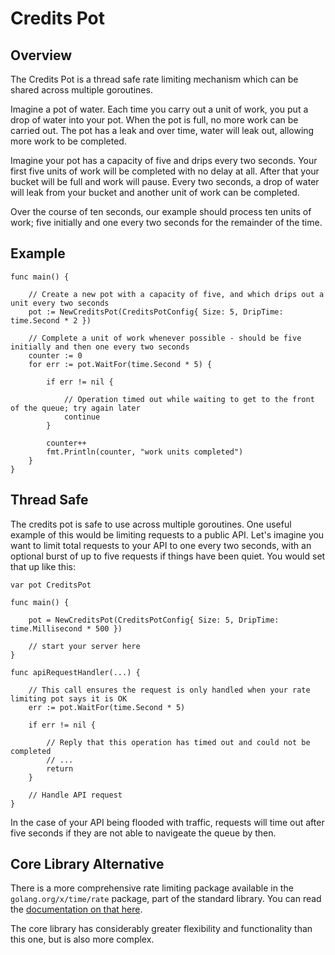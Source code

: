 # Credits Pot

## Overview

The Credits Pot is a thread safe rate limiting mechanism which can be shared across multiple goroutines.

Imagine a pot of water. Each time you carry out a unit of work, you put a drop of water into your pot. When the pot
is full, no more work can be carried out. The pot has a leak and over time, water will leak out, allowing more work to
be completed.

Imagine your pot has a capacity of five and drips every two seconds. Your first five units of work will be
completed with no delay at all. After that your bucket will be full and work will pause. Every two seconds, a drop of
water will leak from your bucket and another unit of work can be completed.

Over the course of ten seconds, our example should process ten units of work; five initially and one every two seconds
for the remainder of the time.

## Example

```
func main() {

    // Create a new pot with a capacity of five, and which drips out a unit every two seconds
    pot := NewCreditsPot(CreditsPotConfig{ Size: 5, DripTime: time.Second * 2 })

    // Complete a unit of work whenever possible - should be five initially and then one every two seconds
    counter := 0
    for err := pot.WaitFor(time.Second * 5) {

        if err != nil {

            // Operation timed out while waiting to get to the front of the queue; try again later
            continue
        }

        counter++
        fmt.Println(counter, "work units completed")
    }    
}
```

## Thread Safe

The credits pot is safe to use across multiple goroutines. One useful example of this would be limiting requests to a
public API. Let's imagine you want to limit total requests to your API to one every two seconds, with an optional burst
of up to five requests if things have been quiet. You would set that up like this:

```
var pot CreditsPot

func main() {

    pot = NewCreditsPot(CreditsPotConfig{ Size: 5, DripTime: time.Millisecond * 500 })

    // start your server here
}

func apiRequestHandler(...) {

    // This call ensures the request is only handled when your rate limiting pot says it is OK
    err := pot.WaitFor(time.Second * 5)

    if err != nil {

        // Reply that this operation has timed out and could not be completed
        // ...
        return
    }

    // Handle API request
}
```

In the case of your API being flooded with traffic, requests will time out after five seconds if they are not able to 
navigeate the queue by then.

## Core Library Alternative

There is a more comprehensive rate limiting package available in the `golang.org/x/time/rate` package, part of the
standard library. You can read the [documentation on that here](https://godoc.org/golang.org/x/time/rate).

The core library has considerably greater flexibility and functionality than this one, but is also more complex.